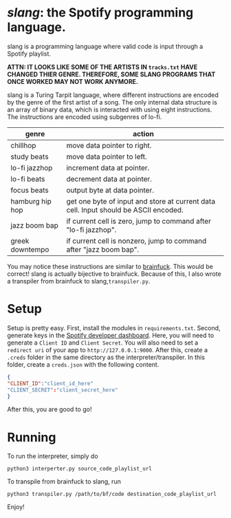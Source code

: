 # *slang*: the Spotify programming language.
slang is a programming language where valid code is input through a Spotify playlist.

**ATTN: IT LOOKS LIKE SOME OF THE ARTISTS IN `tracks.txt` HAVE CHANGED THIER GENRE. THEREFORE, SOME SLANG PROGRAMS THAT ONCE WORKED MAY NOT WORK ANYMORE.**

slang is a Turing Tarpit language, where different instructions are encoded by the genre of the first artist of a song.
The only internal data structure is an array of binary data, which is interacted with using eight instructions.
The instructions are encoded using subgenres of lo-fi.

|genre|action|
|-----|------|
|chillhop|move data pointer to right.|
|study beats|move data pointer to left.|
|lo-fi jazzhop|increment data at pointer.|
|lo-fi beats|decrement data at  pointer.|
|focus beats|output byte at data pointer.|
|hamburg hip hop|get one byte of input and store at current data cell. Input should be ASCII encoded.|
|jazz boom bap|if current cell is zero, jump to command after "lo-fi jazzhop".|
|greek downtempo|if current cell is nonzero, jump to command after "jazz boom bap".|

You may notice these instructions are similar to [brainfuck](https://en.wikipedia.org/wiki/Brainfuck). This would be correct!
slang is actually bijective to brainfuck. Because of this, I also wrote a transpiler from brainfuck to slang,`transpiler.py`.

# Setup
Setup is pretty easy. First, install the modules in `requirements.txt`. Second, generate keys in the [Spotify developer dashboard](https://developer.spotify.com/dashboard). Here, you will need to generate a `Client ID` and `Client Secret`. You will also need to set a `redirect uri` of your app to `http://127.0.0.1:9000`. After this, create a `.creds` folder in the same directory as the interpreter/transpiler. In this folder, create a `creds.json` with the following content.

```json
{
"CLIENT_ID":"client_id_here"
"CLIENT_SECRET":"client_secret_here"
}
```

After this, you are good to go!

# Running
To run the interpreter, simply do
```
python3 interperter.py source_code_playlist_url
```

To transpile from brainfuck to slang, run
```
python3 transpiler.py /path/to/bf/code destination_code_playlist_url
```

Enjoy!
